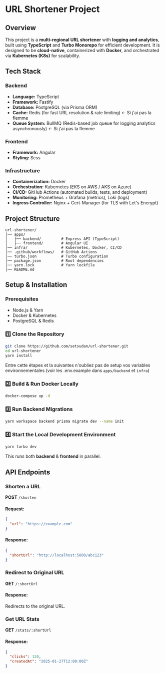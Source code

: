 # URL Shortener Project

## Overview

This project is a **multi-regional URL shortener** with **logging and analytics**, built using **TypeScript** and **Turbo Monorepo** for efficient development. It is designed to be **cloud-native**, containerized with **Docker**, and orchestrated via **Kubernetes (K8s)** for scalability.

## Tech Stack

### **Backend**

- **Language:** TypeScript
- **Framework:** Fastify
- **Database:** PostgreSQL (via Prisma ORM)
- **Cache:** Redis (for fast URL resolution & rate limiting) <- Si j'ai pas la flemme
- **Queue System:** BullMQ (Redis-based job queue for logging analytics asynchronously) <- Si j'ai pas la flemme

### **Frontend**

- **Framework:** Angular
- **Styling:** Scss

### **Infrastructure**

- **Containerization:** Docker
- **Orchestration:** Kubernetes (EKS on AWS / AKS on Azure)
- **CI/CD:** GitHub Actions (automated builds, tests, and deployment)
- **Monitoring:** Prometheus + Grafana (metrics), Loki (logs)
- **Ingress Controller:** Nginx + Cert-Manager (for TLS with Let's Encrypt)

## Project Structure

```
url-shortener/
│── apps/
│   ├── backend/         # Express API (TypeScript)
│   ├── frontend/        # Angular UI
│── infra/               # Kubernetes, Docker, CI/CD
│── .github/workflows/   # GitHub Actions
│── turbo.json           # Turbo configuration
│── package.json         # Root dependencies
│── yarn.lock            # Yarn lockfile
│── README.md
```

## Setup & Installation

### **Prerequisites**

- Node.js & Yarn
- Docker & Kubernetes
- PostgreSQL & Redis

### **1️⃣ Clone the Repository**

```sh
git clone https://github.com/setsudan/url-shortener.git
cd url-shortener
yarn install
```

Entre cette étapes et la suivantes n'oubliez pas de setup vos variables environnementales (voir les .env.example dans `apps/backend` et `infra`)

### **2️⃣ Build & Run Docker Locally**

```sh
docker-compose up -d
```

### **3️⃣ Run Backend Migrations**

```sh
yarn workspace backend prisma migrate dev --name init
```

### **4️⃣ Start the Local Development Environment**

```sh
yarn turbo dev
```

This runs both **backend** & **frontend** in parallel.

## API Endpoints

### **Shorten a URL**

**POST** `/shorten`

#### **Request:**

```json
{
  "url": "https://example.com"
}
```

#### **Response:**

```json
{
  "shortUrl": "http://localhost:5000/abc123"
}
```

### **Redirect to Original URL**

**GET** `/:shortUrl`

#### **Response:**

Redirects to the original URL.

### **Get URL Stats**

**GET** `/stats/:shortUrl`

#### **Response:**

```json
{
  "clicks": 120,
  "createdAt": "2025-01-27T12:00:00Z"
}
```
